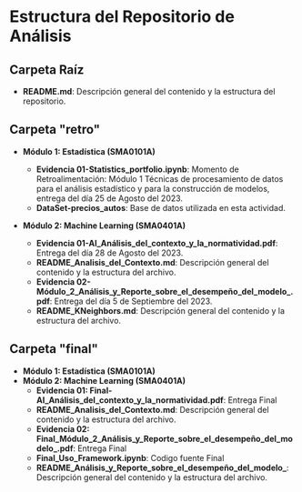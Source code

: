 # Estructura del Repositorio de Análisis

## Carpeta Raíz
- **README.md**: Descripción general del contenido y la estructura del repositorio.

## Carpeta "retro"
- **Módulo 1: Estadística (SMA0101A)**
  - **Evidencia 01-Statistics_portfolio.ipynb**: Momento de Retroalimentación: Módulo 1 Técnicas de procesamiento de datos para el análisis estadístico y para la construcción de modelos, entrega del día 25 de Agosto del 2023.
  - **DataSet-precios_autos**: Base de datos utilizada en esta actividad.
  
- **Módulo 2: Machine Learning (SMA0401A)**
  - **Evidencia 01-AI_Análisis_del_contexto_y_la_normatividad.pdf**: Entrega del día 28 de Agosto del 2023.
  - **README_Analisis_del_Contexto.md**: Descripción general del contenido y la estructura del archivo.
  - **Evidencia 02-Módulo_2_Análisis_y_Reporte_sobre_el_desempeño_del_modelo_.pdf**: Entrega del día 5 de Septiembre del 2023.
  -  **README_KNeighbors.md**: Descripción general del contenido y la estructura del archivo.

## Carpeta "final"
- **Módulo 1: Estadística (SMA0101A)**
- **Módulo 2: Machine Learning (SMA0401A)**
  - **Evidencia 01: Final-AI_Análisis_del_contexto_y_la_normatividad.pdf**: Entrega Final
  - **README_Analisis_del_Contexto.md**: Descripción general del contenido y la estructura del archivo.
  - **Evidencia 02: Final_Módulo_2_Análisis_y_Reporte_sobre_el_desempeño_del_modelo_.pdf**: Entrega Final
  - **Final_Uso_Framework.ipynb**: Codigo fuente Final
  - **README_Análisis_y_Reporte_sobre_el_desempeño_del_modelo_**: Descripción general del contenido y la estructura del archivo.




